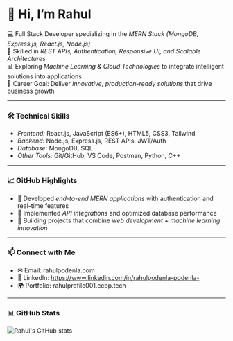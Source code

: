 # 👋 Hi, I’m Rahul  

💻 Full Stack Developer specializing in the *MERN Stack (MongoDB, Express.js, React.js, Node.js)*  
🚀 Skilled in *REST APIs, Authentication, Responsive UI, and Scalable Architectures*  
📊 Exploring *Machine Learning & Cloud Technologies* to integrate intelligent solutions into applications  
🎯 Career Goal: Deliver *innovative, production-ready solutions* that drive business growth  

---

### 🛠 Technical Skills
- *Frontend:* React.js, JavaScript (ES6+), HTML5, CSS3, Tailwind  
- *Backend:* Node.js, Express.js, REST APIs, JWT/Auth  
- *Database:* MongoDB, SQL  
- *Other Tools:* Git/GitHub, VS Code, Postman, Python, C++  

---

### 📈 GitHub Highlights
- 🔹 Developed *end-to-end MERN applications* with authentication and real-time features  
- 🔹 Implemented *API integrations* and optimized database performance  
- 🔹 Building projects that combine *web development + machine learning innovation*  

---

### 📫 Connect with Me
- ✉ Email: rahulpodenla.com  
- 💼 LinkedIn: https://www.linkedin.com/in/rahulpodenla-podenla-  
- 🌍 Portfolio: rahulprofile001.ccbp.tech  

---

### 📊 GitHub Stats
![Rahul's GitHub stats](https://github-readme-stats.vercel.app/api?username=Podenlarahul&show_icons=true&theme=radical)
